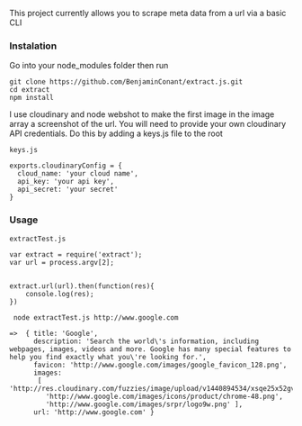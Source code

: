 This project currently allows you to scrape meta data from a url via a basic CLI

<h3>Instalation</h3>

Go into your node_modules folder then run

```
git clone https://github.com/BenjaminConant/extract.js.git
cd extract
npm install
```

I use cloudinary and node webshot to make the first image in the image array a screenshot of the url.
You will need to provide your own cloudinary API credentials. Do this by adding a keys.js file to the root

```
keys.js

exports.cloudinaryConfig = { 
  cloud_name: 'your cloud name', 
  api_key: 'your api key', 
  api_secret: 'your secret' 
}
```


<h3>Usage</h3>

```
extractTest.js

var extract = require('extract');
var url = process.argv[2];


extract.url(url).then(function(res){
	console.log(res);
})

```




```
 node extractTest.js http://www.google.com

=>  { title: 'Google',
	  description: 'Search the world\'s information, including webpages, images, videos and more. Google has many special features to help you find exactly what you\'re looking for.',
	  favicon: 'http://www.google.com/images/google_favicon_128.png',
	  images:
	   [ 'http://res.cloudinary.com/fuzzies/image/upload/v1440894534/xsqe25x52gvzh3y8qwso.png',
	     'http://www.google.com/images/icons/product/chrome-48.png',
	     'http://www.google.com/images/srpr/logo9w.png' ],
	  url: 'http://www.google.com' }
```


